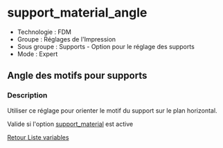 # support_material_angle

* Technologie : FDM
* Groupe : Réglages de l'Impression
* Sous groupe : Supports - Option pour le réglage des supports
* Mode : Expert

## Angle des motifs pour supports

### Description

Utiliser ce réglage pour orienter le motif du support sur le plan horizontal.

Valide si l'option [support_material](support_material.md) est active

[Retour Liste variables](variable_list.md)